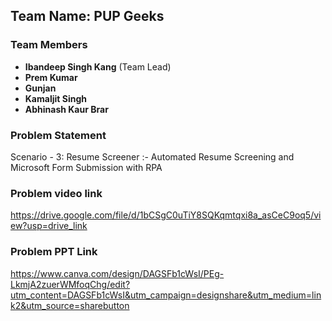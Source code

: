 ## Team Name: PUP Geeks

### Team Members
- **Ibandeep Singh Kang** (Team Lead)
- **Prem Kumar**
- **Gunjan**
- **Kamaljit Singh**
- **Abhinash Kaur Brar**

### Problem Statement
Scenario - 3: Resume Screener :- Automated Resume Screening and Microsoft Form Submission with RPA

### Problem video link
https://drive.google.com/file/d/1bCSgC0uTiY8SQKqmtqxi8a_asCeC9oq5/view?usp=drive_link

### Problem PPT Link
https://www.canva.com/design/DAGSFb1cWsI/PEg-LkmjA2zuerWMfoqChg/edit?utm_content=DAGSFb1cWsI&utm_campaign=designshare&utm_medium=link2&utm_source=sharebutton
